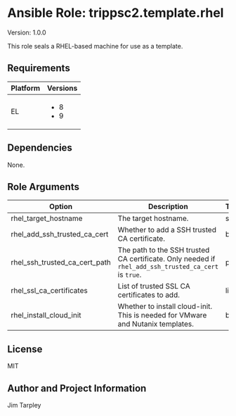 <!-- BEGIN_ANSIBLE_DOCS -->

# Ansible Role: trippsc2.template.rhel
Version: 1.0.0

This role seals a RHEL-based machine for use as a template.

## Requirements

| Platform | Versions |
| -------- | -------- |
| EL | <ul><li>8</li><li>9</li></ul> |

## Dependencies

None.

## Role Arguments
|Option|Description|Type|Required|Choices|Default|
|---|---|---|---|---|---|
| rhel_target_hostname | The target hostname. | str | yes |  |  |
| rhel_add_ssh_trusted_ca_cert | Whether to add a SSH trusted CA certificate. | bool | no |  | false |
| rhel_ssh_trusted_ca_cert_path | The path to the SSH trusted CA certificate. Only needed if `rhel_add_ssh_trusted_ca_cert` is `true`. | path | no |  |  |
| rhel_ssl_ca_certificates | List of trusted SSL CA certificates to add. | list | no |  |  |
| rhel_install_cloud_init | Whether to install cloud-init. This is needed for VMware and Nutanix templates. | bool | no |  | false |


## License
MIT

## Author and Project Information
Jim Tarpley
<!-- END_ANSIBLE_DOCS -->
